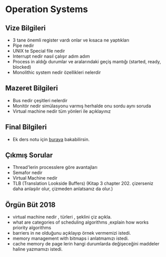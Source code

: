 # Operation Systems

## Vize Bilgileri

* 3 tane önemli register vardı onlar ve kısaca ne yaptıkları
* Pipe nedir
* UNIX te Special file nedir
* Interrupt nedir nasıl çalışır adım adım
* Process in aldığı durumlar ve aralarındaki geçiş mantığı \(started, ready, blocked\)
* Monolithic system nedir özellikleri nelerdir

## Mazeret Bilgileri

* Bus nedir çeşitleri nelerdir
* Monitör nedir simülasyonu varmış herhalde onu sordu aynı soruda
* Virtual machine nedir tüm yönleri ile açıklayınız

## Final Bilgileri

* Ek ders notu için [buraya](http://web.karabuk.edu.tr/yasinortakci/dersnotlari.html) bakabilirsin.

## Çıkmış Sorular

* Thread'lerin processlere göre avantajları
* Semafor nedir
* Virtual Machine nedir
* TLB \(Translation Lookside Buffers\) \(Kitap 3 chapter 202. çizerseniz daha anlaşılır olur, çizmeden anlatsanız da olur.\)

## Örgün Büt 2018

* virtual machine nedir , türleri , şeklini çiz açıkla.
* what are categories of scheduling algorithms ,explain how works priority algorithms
* barriers in ne olduğunu açıklayıp örnek vermemizi istedi.
* memory management with bitmaps i anlatmamızı istedi.
* cache memory de page lerin hangi durumlarda değişeceğini maddeler haline yazmamızı istedi.

